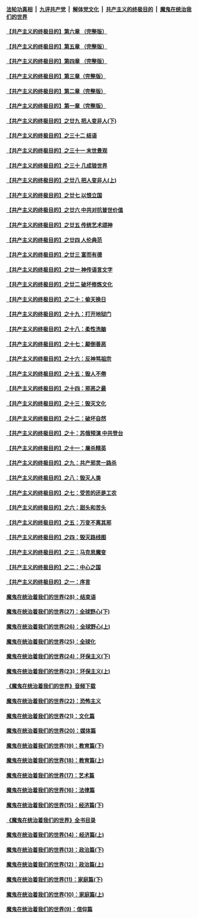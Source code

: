####  [法轮功真相](../../../../basic/blob/master/README.md?t=04271201) &nbsp;|&nbsp; [九评共产党](../../../../9ping.md/blob/master/README.md?t=04271201) &nbsp;|&nbsp; [解体党文化](../../../../jtdwh.md/blob/master/README.md?t=04271201)  &nbsp;|&nbsp; [共产主义的终极目的](../../../../gczydzjmd.md/blob/master/README.md?t=04271201) &nbsp;|&nbsp; [魔鬼在统治我们的世界](../../../../mgztzwmdsj.md/blob/master/README.md?t=04271201) 

#### [【共产主义的终极目的】第六章 （完整版）](../pages/nsc422/n11428913.md?t=04271201) 

#### [【共产主义的终极目的】第五章 （完整版）](../pages/nsc422/n11428912.md?t=04271201) 

#### [【共产主义的终极目的】第四章 （完整版）](../pages/nsc422/n11428907.md?t=04271201) 

#### [【共产主义的终极目的】第三章（完整版）](../pages/nsc422/n11428848.md?t=04271201) 

#### [【共产主义的终极目的】第二章（完整版）](../pages/nsc422/n11428831.md?t=04271201) 

#### [【共产主义的终极目的】第一章（完整版）](../pages/nsc422/n11417651.md?t=04271201) 

#### [【共产主义的终极目的】之廿九 把人变非人(下)](../pages/nsc422/n11344140.md?t=04271201) 

#### [【共产主义的终极目的】之三十二 结语](../pages/nsc422/n11360535.md?t=04271201) 

#### [【共产主义的终极目的】之三十一 末世景观](../pages/nsc422/n11351129.md?t=04271201) 

#### [【共产主义的终极目的】之三十 几成狼世界](../pages/nsc422/n11348280.md?t=04271201) 

#### [【共产主义的终极目的】之廿八 把人变非人(上)](../pages/nsc422/n11340492.md?t=04271201) 

#### [【共产主义的终极目的】之廿七 以恨立国](../pages/nsc422/n11336944.md?t=04271201) 

#### [【共产主义的终极目的】之廿六 中共对抗普世价值](../pages/nsc422/n11324785.md?t=04271201) 

#### [【共产主义的终极目的】之廿五 传统艺术颂神](../pages/nsc422/n11296396.md?t=04271201) 

#### [【共产主义的终极目的】之廿四 人伦典范](../pages/nsc422/n11296397.md?t=04271201) 

#### [【共产主义的终极目的】之廿三 富而有德](../pages/nsc422/n11283598.md?t=04271201) 

#### [【共产主义的终极目的】之廿一 神传语言文字](../pages/nsc422/n11263265.md?t=04271201) 

#### [【共产主义的终极目的】之廿二 破坏修炼文化](../pages/nsc422/n11245728.md?t=04271201) 

#### [【共产主义的终极目的】之二十：偷天换日](../pages/nsc422/n11238846.md?t=04271201) 

#### [【共产主义的终极目的】之十九：打开地狱门](../pages/nsc422/n11206376.md?t=04271201) 

#### [【共产主义的终极目的】之十八：柔性洗脑](../pages/nsc422/n11199994.md?t=04271201) 

#### [【共产主义的终极目的】之十七：颠倒善恶](../pages/nsc422/n11179782.md?t=04271201) 

#### [【共产主义的终极目的】之十六：反神骂祖宗](../pages/nsc422/n11166798.md?t=04271201) 

#### [【共产主义的终极目的】之十五：毁人不倦](../pages/nsc422/n11166792.md?t=04271201) 

#### [【共产主义的终极目的】之十四：邪恶之最](../pages/nsc422/n11150249.md?t=04271201) 

#### [【共产主义的终极目的】之十三：毁灭文化](../pages/nsc422/n11135227.md?t=04271201) 

#### [【共产主义的终极目的】之十二：破坏自然](../pages/nsc422/n11135214.md?t=04271201) 

#### [【共产主义的终极目的】之十：苏俄预演 中共登台](../pages/nsc422/n11118424.md?t=04271201) 

#### [【共产主义的终极目的】之十一：屠杀精英](../pages/nsc422/n11118442.md?t=04271201) 

#### [【共产主义的终极目的】之九：共产邪灵一路杀](../pages/nsc422/n11114139.md?t=04271201) 

#### [【共产主义的终极目的】之八：毁灭人类](../pages/nsc422/n11108503.md?t=04271201) 

#### [【共产主义的终极目的】之七：受苦的还是工农](../pages/nsc422/n11101809.md?t=04271201) 

#### [【共产主义的终极目的】之六：甜头和苦头](../pages/nsc422/n11096971.md?t=04271201) 

#### [【共产主义的终极目的】之五：万变不离其邪](../pages/nsc422/n11091285.md?t=04271201) 

#### [【共产主义的终极目的】之四：毁灭路线图](../pages/nsc422/n11086284.md?t=04271201) 

#### [【共产主义的终极目的】之三：马克思魔变](../pages/nsc422/n11061941.md?t=04271201) 

#### [【共产主义的终极目的】之二：中心之国](../pages/nsc422/n11047728.md?t=04271201) 

#### [【共产主义的终极目的】之一：序言](../pages/nsc422/n11086077.md?t=04271201) 

#### [魔鬼在统治着我们的世界(28)：结束语](../pages/nsc422/n10936246.md?t=04271201) 

#### [魔鬼在统治着我们的世界(27)：全球野心(下)](../pages/nsc422/n10928319.md?t=04271201) 

#### [魔鬼在统治着我们的世界(26)：全球野心(上)](../pages/nsc422/n10900318.md?t=04271201) 

#### [魔鬼在统治着我们的世界(25)：全球化](../pages/nsc422/n10788205.md?t=04271201) 

#### [魔鬼在统治着我们的世界(24)：环保主义(下)](../pages/nsc422/n10695307.md?t=04271201) 

#### [魔鬼在统治着我们的世界(23)：环保主义(上)](../pages/nsc422/n10688613.md?t=04271201) 

#### [《魔鬼在统治着我们的世界》音频下载](../pages/nsc422/n10635553.md?t=04271201) 

#### [魔鬼在统治着我们的世界(22)：恐怖主义](../pages/nsc422/n10614727.md?t=04271201) 

#### [魔鬼在统治着我们的世界(21)：文化篇](../pages/nsc422/n10597706.md?t=04271201) 

#### [魔鬼在统治着我们的世界(20)：媒体篇](../pages/nsc422/n10586579.md?t=04271201) 

#### [魔鬼在统治着我们的世界(19)：教育篇(下)](../pages/nsc422/n10564808.md?t=04271201) 

#### [魔鬼在统治着我们的世界(18)：教育篇(上)](../pages/nsc422/n10526970.md?t=04271201) 

#### [魔鬼在统治着我们的世界(17)：艺术篇](../pages/nsc422/n10499093.md?t=04271201) 

#### [魔鬼在统治着我们的世界(16)：法律篇](../pages/nsc422/n10485969.md?t=04271201) 

#### [魔鬼在统治着我们的世界(15)：经济篇(下)](../pages/nsc422/n10469975.md?t=04271201) 

#### [《魔鬼在统治着我们的世界》全书目录](../pages/nsc422/n10464261.md?t=04271201) 

#### [魔鬼在统治着我们的世界(14)：经济篇(上)](../pages/nsc422/n10457370.md?t=04271201) 

#### [魔鬼在统治着我们的世界(13)：政治篇(下)](../pages/nsc422/n10448270.md?t=04271201) 

#### [魔鬼在统治着我们的世界(12)：政治篇(上)](../pages/nsc422/n10444576.md?t=04271201) 

#### [魔鬼在统治着我们的世界(11)：家庭篇(下)](../pages/nsc422/n10440961.md?t=04271201) 

#### [魔鬼在统治着我们的世界(10)：家庭篇(上)](../pages/nsc422/n10435448.md?t=04271201) 

#### [魔鬼在统治着我们的世界(9)：信仰篇](../pages/nsc422/n10432159.md?t=04271201) 

